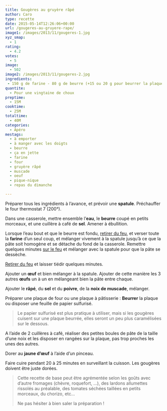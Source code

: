 ```yaml
---
title: Gougères au gruyère râpé
author: Caro
type: recette
date: 2015-05-14T12:26:06+00:00
url: /gougeres-au-gruyere-rape/
image1: /images/2013/11/gougeres-1.jpg
xyz_smap:
  - 1
rating:
  - 4.2
votes:
  - 5
image:
  - 502
image2: /images/2013/11/gougeres-2.jpg
ingredients:
 - 150 g de farine - 80 g de beurre (+15 ou 20 g pour beurrer la plaque) - 120 g de gruyère râpé - 4 œufs (+ 1 jaune pour dorer les gougères (facultatif)) - 25 cl d'eau - sel, poivre, muscade
quantite:
  - Pour une vingtaine de choux
preptime:
  - 15M
cooktime:
  - 25M
totaltime:
  - 40M
categories:
  - Apéro
mestags:
  - à emporter
  - à manger avec les doigts
  - beurre
  - ça en jette
  - farine
  - four
  - gruyère râpé
  - muscade
  - oeuf
  - pique-nique
  - repas du dimanche

---
```

Préparer tous les ingrédients à l&rsquo;avance, et prévoir une **spatule**. Préchauffer le four thermostat 7 (200°).

Dans une casserole, mettre ensemble l&rsquo;**eau**, le **beurre** coupé en petits morceaux, et une cuillère à café de **sel**. Amener à ébullition.

Lorsque l&rsquo;eau bout et que le beurre est fondu, <span style="text-decoration: underline;">retirer du feu</span>, et verser toute la **farine** d&rsquo;un seul coup, et mélanger vivement à la spatule jusqu&rsquo;à ce que la pâte soit homogène et se détache du fond de la casserole. Remettre quelques minutes <span style="text-decoration: underline;">sur le feu</span> et mélanger avec la spatule pour que la pâte se dessèche.

<span style="text-decoration: underline;">Retirer du feu</span> et laisser tiédir quelques minutes.

Ajouter un **œuf** et bien mélanger à la spatule. Ajouter de cette manière les 3 autres **œufs** un à un en mélangeant bien la pâte entre chaque.

Ajouter le **râpé**, du **sel** et du **poivre**, de la **noix de muscade**, mélanger.

Préparer une plaque de four ou une plaque à pâtisserie : **Beurrer** la plaque ou disposer une feuille de papier sulfurisé.

> Le papier sulfurisé est plus pratique à utiliser, mais si les gougères cuisent sur une plaque beurrée, elles seront un peu plus caramélisées sur le dessous.

A l&rsquo;aide de 2 cuillères à café, réaliser des petites boules de pâte de la taille d&rsquo;une noix et les disposer en rangées sur la plaque, pas trop proches les unes des autres.

Dorer au **jaune d’œuf** à l&rsquo;aide d&rsquo;un pinceau.

Faire cuire pendant 20 à 25 minutes en surveillant la cuisson. Les gougères doivent être juste dorées.

> Cette recette de base peut être agrémentée selon les goûts avec d&rsquo;autre fromages (chèvre, roquefort, &#8230;), des lardons allumettes rissolés au préalable, des tomates séchées taillées en petits morceaux, du chorizo, etc&#8230;
> 
> Ne pas hésiter à bien saler la préparation !

&nbsp;